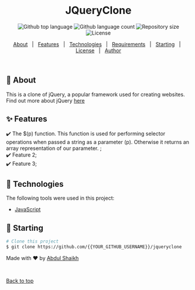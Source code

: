 <div align="center" id="top"> 


  &#xa0;

  <!-- <a href="https://jqueryclone.netlify.app">Demo</a> -->
</div>

<h1 align="center">JQueryClone</h1>

<p align="center">
  <img alt="Github top language" src="https://img.shields.io/github/languages/top/Abdul-117/jQuery-clone?color=56BEB8">

  <img alt="Github language count" src="https://img.shields.io/github/languages/count/Abdul-117/jQuery-clone?color=56BEB8">

  <img alt="Repository size" src="https://img.shields.io/github/repo-size/Abdul-117/jQuery-clone?color=56BEB8">

  <img alt="License" src="https://img.shields.io/github/license/Abdul-117/jQuery-clone?color=56BEB8">

  <!-- <img alt="Github issues" src="https://img.shields.io/github/issues/{{YOUR_GITHUB_USERNAME}}/jqueryclone?color=56BEB8" /> -->

  <!-- <img alt="Github forks" src="https://img.shields.io/github/forks/{{YOUR_GITHUB_USERNAME}}/jqueryclone?color=56BEB8" /> -->

  <!-- <img alt="Github stars" src="https://img.shields.io/github/stars/{{YOUR_GITHUB_USERNAME}}/jqueryclone?color=56BEB8" /> -->
</p>

<!-- Status -->

<!-- <h4 align="center"> 
	🚧  JQueryClone 🚀 Under construction...  🚧
</h4> 

<hr> -->

<p align="center">
  <a href="#dart-about">About</a> &#xa0; | &#xa0; 
  <a href="#sparkles-features">Features</a> &#xa0; | &#xa0;
  <a href="#rocket-technologies">Technologies</a> &#xa0; | &#xa0;
  <a href="#white_check_mark-requirements">Requirements</a> &#xa0; | &#xa0;
  <a href="#checkered_flag-starting">Starting</a> &#xa0; | &#xa0;
  <a href="#memo-license">License</a> &#xa0; | &#xa0;
  <a href="https://github.com/Abdul-117" target="_blank">Author</a>
</p>

<br>

## :dart: About ##

This is a clone of jQuery, a popular framework used for creating websites. Find out more about jQuery  [here](https://jquery.com/)

## :sparkles: Features ##

:heavy_check_mark: The $(p) function. This function is used for performing selector operations when passed a string as a parameter (p). Otherwise it returns an array representation of our parameter. ;\
:heavy_check_mark: Feature 2;\
:heavy_check_mark: Feature 3;

## :rocket: Technologies ##

The following tools were used in this project:

- [JavaScript](https://developer.mozilla.org/en-US/docs/Web/JavaScript)


## :checkered_flag: Starting ##

```bash
# Clone this project
$ git clone https://github.com/{{YOUR_GITHUB_USERNAME}}/jqueryclone
```



Made with :heart: by <a href="https://github.com/Abdul-117" target="_blank">Abdul Shaikh</a>

&#xa0;

<a href="#top">Back to top</a>
